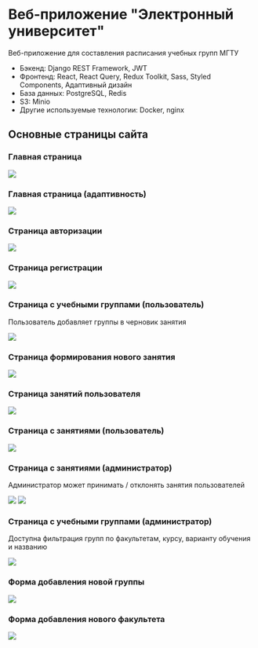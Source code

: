 # Веб-приложение "Электронный университет"

Веб-приложение для составления расписания учебных групп МГТУ

* Бэкенд: Django REST Framework, JWT
* Фронтенд: React, React Query, Redux Toolkit, Sass, Styled Components, Адаптивный дизайн
* База данных: PostgreSQL, Redis
* S3: Minio
* Другие используемые технологии: Docker, nginx

## Основные страницы сайта

### Главная страница
![](/images/1.png)

### Главная страница (адаптивность)

![](/images/2.png)

### Страница авторизации

![](/images/3.png)

### Страница регистрации

![](/images/4.png)

### Страница с учебными группами (пользователь)

Пользователь добавляет группы в черновик занятия

![](/images/5.png)

### Страница формирования нового занятия

![](/images/6.png)

### Страница занятий пользователя

![](/images/7.png)

### Страница с занятиями (пользователь)

![](/images/7.png)

### Страница с занятиями (администратор)

Администратор может принимать / отклонять занятия пользователей

![](/images/8.png)
![](/images/9.png)

### Страница с учебными группами (администратор)

Доступна фильтрация групп по факультетам, курсу, варианту обучения и названию

![](/images/10.png)

### Форма добавления новой группы

![](/images/11.png)

### Форма добавления нового факультета

![](/images/12.png)
